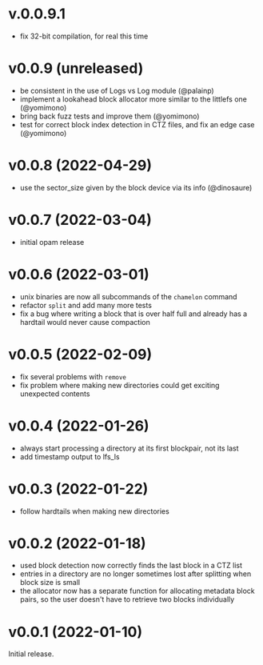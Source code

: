 # v.0.0.9.1

* fix 32-bit compilation, for real this time

# v0.0.9 (unreleased)

* be consistent in the use of Logs vs Log module (@palainp)
* implement a lookahead block allocator more similar to the littlefs one (@yomimono)
* bring back fuzz tests and improve them (@yomimono)
* test for correct block index detection in CTZ files, and fix an edge case (@yomimono)

# v0.0.8 (2022-04-29)

* use the sector_size given by the block device via its info (@dinosaure)

# v0.0.7 (2022-03-04)

* initial opam release

# v0.0.6 (2022-03-01)

* unix binaries are now all subcommands of the `chamelon` command
* refactor `split` and add many more tests
* fix a bug where writing a block that is over half full and already has a hardtail would never cause compaction

# v0.0.5 (2022-02-09)

* fix several problems with `remove`
* fix problem where making new directories could get exciting unexpected contents

# v0.0.4 (2022-01-26)

* always start processing a directory at its first blockpair, not its last
* add timestamp output to lfs_ls

# v0.0.3 (2022-01-22)

* follow hardtails when making new directories

# v0.0.2 (2022-01-18)

* used block detection now correctly finds the last block in a CTZ list
* entries in a directory are no longer sometimes lost after splitting when block size is small
* the allocator now has a separate function for allocating metadata block pairs, so the user doesn't have to retrieve two blocks individually

# v0.0.1 (2022-01-10)

Initial release.
